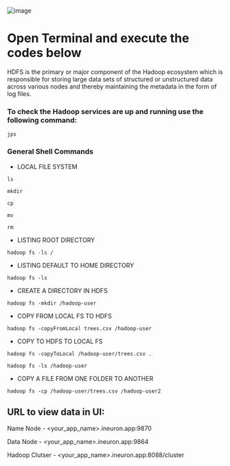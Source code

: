 ![image](https://user-images.githubusercontent.com/115451707/196919992-edcfea8b-e3f6-4f35-9398-43be66b5622d.png)

# Open Terminal and execute the codes below

HDFS is the primary or major component of the Hadoop ecosystem which is responsible for storing large data sets of structured or unstructured data across various nodes and thereby maintaining the metadata in the form of log files.

### To check the Hadoop services are up and running use the following command:

```
jps
```

### General Shell Commands

- LOCAL FILE SYSTEM

```
ls
```

```
mkdir
```

```
cp
```

```
mv
```

```
rm

```

- LISTING ROOT DIRECTORY

```
hadoop fs -ls /
```

- LISTING DEFAULT TO HOME DIRECTORY

```
hadoop fs -ls
```

- CREATE A DIRECTORY IN HDFS

```
hadoop fs -mkdir /hadoop-user
```

- COPY FROM LOCAL FS TO HDFS

```
hadoop fs -copyFromLocal trees.csv /hadoop-user
```

- COPY TO HDFS TO LOCAL FS

```
hadoop fs -copyToLocal /hadoop-user/trees.csv .
```

```
hadoop fs -ls /hadoop-user
```

- COPY A FILE FROM ONE FOLDER TO ANOTHER

```
hadoop fs -cp /hadoop-user/trees.csv /hadoop-user2
```

## URL to view data in UI:

Name Node - <your_app_name>.ineuron.app:9870

Data Node - <your_app_name>.ineuron.app:9864

Hadoop Clutser - <your_app_name>.ineuron.app:8088/cluster
